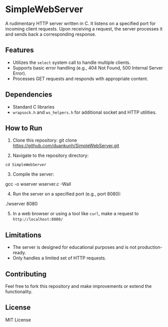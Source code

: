 # SimpleWebServer

A rudimentary HTTP server written in C. It listens on a specified port for incoming client requests. Upon receiving a request, the server processes it and sends back a corresponding response.

## Features
- Utilizes the `select` system call to handle multiple clients.
- Supports basic error handling (e.g., 404 Not Found, 500 Internal Server Error).
- Processes GET requests and responds with appropriate content.

## Dependencies
- Standard C libraries
- `wrapsock.h` and `ws_helpers.h` for additional socket and HTTP utilities.

## How to Run
1. Clone this repository:
git clone https://github.com/duankunh/SimpleWebServer.git

2. Navigate to the repository directory:
  ```
  cd SimpleWebServer
  ```

3. Compile the server:

gcc -o wserver wserver.c -Wall

4. Run the server on a specified port (e.g., port 8080):

./wserver 8080


5. In a web browser or using a tool like `curl`, make a request to `http://localhost:8080/`

## Limitations
- The server is designed for educational purposes and is not production-ready.
- Only handles a limited set of HTTP requests.

## Contributing
Feel free to fork this repository and make improvements or extend the functionality.

## License
MIT License

